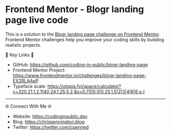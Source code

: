 # Frontend Mentor - Blogr landing page live code

This is a solution to the [Blogr landing page challenge on Frontend Mentor](https://www.frontendmentor.io/challenges/blogr-landing-page-EX2RLAApP). Frontend Mentor challenges help you improve your coding skills by building realistic projects. 

🔗  Key Links 🔗
- GitHub: https://github.com/coding-in-public/blogr-landing-page
- Frontend Mentor Project: https://www.frontendmentor.io/challenges/blogr-landing-page-EX2RLAApP
- Typeface scale: https://utopia.fyi/space/calculator?c=320,21,1.2,1140,24,1.25,5,2,&s=0.75|0.5|0.25,1.5|2|3|4|6|6,s-l 

---------------------------------------

🌐 Connect With Me 🌐 
- Website: https://codinginpublic.dev
- Blog: https://chrispennington.blog
- Twitter: https://twitter.com/cpenned